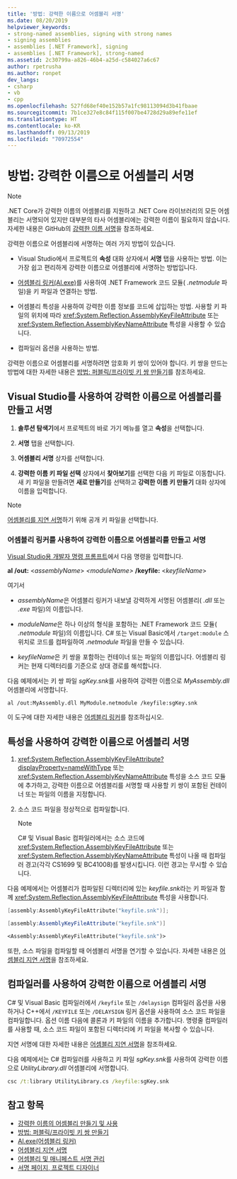 ```yaml
---
title: '방법: 강력한 이름으로 어셈블리 서명'
ms.date: 08/20/2019
helpviewer_keywords:
- strong-named assemblies, signing with strong names
- signing assemblies
- assemblies [.NET Framework], signing
- assemblies [.NET Framework], strong-named
ms.assetid: 2c30799a-a826-46b4-a25d-c584027a6c67
author: rpetrusha
ms.author: ronpet
dev_langs:
- csharp
- vb
- cpp
ms.openlocfilehash: 527fd68ef40e152b57a1fc98113094d3b41fbaae
ms.sourcegitcommit: 7b1ce327e8c84f115f007be4728d29a89efe11ef
ms.translationtype: HT
ms.contentlocale: ko-KR
ms.lasthandoff: 09/13/2019
ms.locfileid: "70972554"
---
```

# <a name="how-to-sign-an-assembly-with-a-strong-name"></a>방법: 강력한 이름으로 어셈블리 서명

> [!NOTE]
> .NET Core가 강력한 이름의 어셈블리를 지원하고 .NET Core 라이브러리의 모든 어셈블리는 서명되어 있지만 대부분의 타사 어셈블리에는 강력한 이름이 필요하지 않습니다. 자세한 내용은 GitHub의 [강력한 이름 서명](https://github.com/dotnet/corefx/blob/master/Documentation/project-docs/strong-name-signing.md)을 참조하세요.

강력한 이름으로 어셈블리에 서명하는 여러 가지 방법이 있습니다.  
  
- Visual Studio에서 프로젝트의 **속성** 대화 상자에서 **서명** 탭을 사용하는 방법. 이는 가장 쉽고 편리하게 강력한 이름으로 어셈블리에 서명하는 방법입니다.  
  
- [어셈블리 링커(Al.exe)](../../framework/tools/al-exe-assembly-linker.md)를 사용하여 .NET Framework 코드 모듈( *.netmodule* 파일)을 키 파일과 연결하는 방법.  
  
- 어셈블리 특성을 사용하여 강력한 이름 정보를 코드에 삽입하는 방법. 사용할 키 파일의 위치에 따라 <xref:System.Reflection.AssemblyKeyFileAttribute> 또는 <xref:System.Reflection.AssemblyKeyNameAttribute> 특성을 사용할 수 있습니다.  
  
- 컴파일러 옵션을 사용하는 방법.  
  
 강력한 이름으로 어셈블리를 서명하려면 암호화 키 쌍이 있어야 합니다. 키 쌍을 만드는 방법에 대한 자세한 내용은 [방법: 퍼블릭/프라이빗 키 쌍 만들기](create-public-private-key-pair.md)를 참조하세요.  
  
## <a name="create-and-sign-an-assembly-with-a-strong-name-by-using-visual-studio"></a>Visual Studio를 사용하여 강력한 이름으로 어셈블리를 만들고 서명  
  
1. **솔루션 탐색기**에서 프로젝트의 바로 가기 메뉴를 열고 **속성**을 선택합니다.  
  
2. **서명** 탭을 선택합니다.  
  
3. **어셈블리 서명** 상자를 선택합니다.  
  
4. **강력한 이름 키 파일 선택** 상자에서 **찾아보기**를 선택한 다음 키 파일로 이동합니다. 새 키 파일을 만들려면 **새로 만들기**를 선택하고 **강력한 이름 키 만들기** 대화 상자에 이름을 입력합니다.  
  
> [!NOTE]
> [어셈블리를 지연 서명](delay-sign.md)하기 위해 공개 키 파일을 선택합니다.  
  
### <a name="create-and-sign-an-assembly-with-a-strong-name-by-using-the-assembly-linker"></a>어셈블리 링커를 사용하여 강력한 이름으로 어셈블리를 만들고 서명  
  
[Visual Studio용 개발자 명령 프롬프트](../../framework/tools/developer-command-prompt-for-vs.md)에서 다음 명령을 입력합니다.  

**al** **/out:** \<*assemblyName*>  *\<moduleName>* **/keyfile:** \<*keyfileName*>  

여기서  

- *assemblyName*은 어셈블리 링커가 내보낼 강력하게 서명된 어셈블리( *.dll* 또는 *.exe* 파일)의 이름입니다.  
  
- *moduleName*은 하나 이상의 형식을 포함하는 .NET Framework 코드 모듈( *.netmodule* 파일)의 이름입니다. C# 또는 Visual Basic에서 `/target:module` 스위치로 코드를 컴파일하여 *.netmodule* 파일을 만들 수 있습니다.
  
- *keyfileName*은 키 쌍을 포함하는 컨테이너 또는 파일의 이름입니다. 어셈블리 링커는 현재 디렉터리를 기준으로 상대 경로를 해석합니다.  

다음 예제에서는 키 쌍 파일 *sgKey.snk*를 사용하여 강력한 이름으로 *MyAssembly.dll* 어셈블리에 서명합니다.  

```console
al /out:MyAssembly.dll MyModule.netmodule /keyfile:sgKey.snk  
```  
  
이 도구에 대한 자세한 내용은 [어셈블리 링커](../../framework/tools/al-exe-assembly-linker.md)를 참조하십시오.  
  
## <a name="sign-an-assembly-with-a-strong-name-by-using-attributes"></a>특성을 사용하여 강력한 이름으로 어셈블리 서명  
  
1. <xref:System.Reflection.AssemblyKeyFileAttribute?displayProperty=nameWithType> 또는 <xref:System.Reflection.AssemblyKeyNameAttribute> 특성을 소스 코드 모듈에 추가하고, 강력한 이름으로 어셈블리를 서명할 때 사용할 키 쌍이 포함된 컨테이너 또는 파일의 이름을 지정합니다.  
   
2. 소스 코드 파일을 정상적으로 컴파일합니다.  
   
   > [!NOTE]
   > C# 및 Visual Basic 컴파일러에서는 소스 코드에 <xref:System.Reflection.AssemblyKeyFileAttribute> 또는 <xref:System.Reflection.AssemblyKeyNameAttribute> 특성이 나올 때 컴파일러 경고(각각 CS1699 및 BC41008)를 발생시킵니다. 이런 경고는 무시할 수 있습니다.  

다음 예제에서는 어셈블리가 컴파일된 디렉터리에 있는 *keyfile.snk*라는 키 파일과 함께 <xref:System.Reflection.AssemblyKeyFileAttribute> 특성을 사용합니다.  

```cpp
[assembly:AssemblyKeyFileAttribute("keyfile.snk")];
```

```csharp
[assembly:AssemblyKeyFileAttribute("keyfile.snk")]
```

```vb
<Assembly:AssemblyKeyFileAttribute("keyfile.snk")>
```

또한, 소스 파일을 컴파일할 때 어셈블리 서명을 연기할 수 있습니다. 자세한 내용은 [어셈블리 지연 서명](delay-sign.md)을 참조하세요.  

## <a name="sign-an-assembly-with-a-strong-name-by-using-the-compiler"></a>컴파일러를 사용하여 강력한 이름으로 어셈블리 서명  

C# 및 Visual Basic 컴파일러에서 `/keyfile` 또는 `/delaysign` 컴파일러 옵션을 사용하거나 C++에서 `/KEYFILE` 또는 `/DELAYSIGN` 링커 옵션을 사용하여 소스 코드 파일을 컴파일합니다. 옵션 이름 다음에 콜론과 키 파일의 이름을 추가합니다. 명령줄 컴파일러를 사용할 때, 소스 코드 파일이 포함된 디렉터리에 키 파일을 복사할 수 있습니다.  

지연 서명에 대한 자세한 내용은 [어셈블리 지연 서명](delay-sign.md)을 참조하세요.  

다음 예제에서는 C# 컴파일러를 사용하고 키 파일 *sgKey.snk*를 사용하여 강력한 이름으로 *UtilityLibrary.dll* 어셈블리에 서명합니다.  

```cmd
csc /t:library UtilityLibrary.cs /keyfile:sgKey.snk  
```  

## <a name="see-also"></a>참고 항목

- [강력한 이름의 어셈블리 만들기 및 사용](create-use-strong-named.md)
- [방법: 퍼블릭/프라이빗 키 쌍 만들기](create-public-private-key-pair.md)
- [Al.exe(어셈블리 링커)](../../framework/tools/al-exe-assembly-linker.md)
- [어셈블리 지연 서명](delay-sign.md)
- [어셈블리 및 매니페스트 서명 관리](/visualstudio/ide/managing-assembly-and-manifest-signing)
- [서명 페이지, 프로젝트 디자이너](/visualstudio/ide/reference/signing-page-project-designer)
